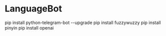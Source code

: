 # LanguageBot

pip install python-telegram-bot --upgrade
pip install fuzzywuzzy
pip install pinyin
pip install openai
